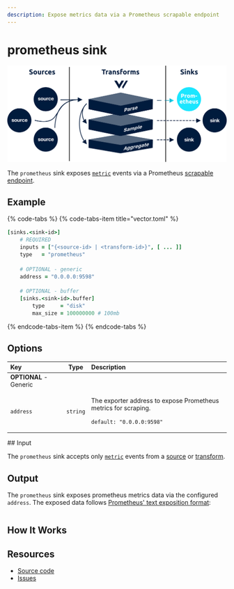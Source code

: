 ```yaml
---
description: Expose metrics data via a Prometheus scrapable endpoint
---
```


# prometheus sink

![](../../../assets/prometheus-sink.svg)

The `prometheus` sink exposes [`metric`](../../../about/data-model.md#metric) events via a Prometheus [scrapable endpoint](https://prometheus.io/docs/prometheus/latest/configuration/configuration/#scrape_config).

## Example

{% code-tabs %}
{% code-tabs-item title="vector.toml" %}
```coffeescript
[sinks.<sink-id>]
    # REQUIRED
    inputs = ["{<source-id> | <transform-id>}", [ ... ]]
    type   = "prometheus"

    # OPTIONAL - generic
    address = "0.0.0.0:9598"
    
    # OPTIONAL - buffer
    [sinks.<sink-id>.buffer]
        type     = "disk"
        max_size = 100000000 # 100mb
```
{% endcode-tabs-item %}
{% endcode-tabs %}

## Options

<table>
  <thead>
    <tr>
      <th style="text-align:left">Key</th>
      <th style="text-align:center">Type</th>
      <th style="text-align:left">Description</th>
    </tr>
  </thead>
  <tbody>
    <tr>
      <td style="text-align:left"><b>OPTIONAL </b>- Generic</td>
      <td style="text-align:center"></td>
      <td style="text-align:left"></td>
    </tr>
    <tr>
      <td style="text-align:left"><code>address</code>
      </td>
      <td style="text-align:center"><code>string</code>
      </td>
      <td style="text-align:left">
        <p>The exporter address to expose Prometheus metrics for scraping.</p>
        <p><code>default: &quot;0.0.0.0:9598&quot;</code>
        </p>
      </td>
    </tr>
  </tbody>
</table>## Input

The `prometheus` sink accepts only [`metric`](../../../about/data-model.md#metric) events from a [source](../sources/) or [transform](../transforms/).

## Output

The `prometheus` sink exposes prometheus metrics data via the configured `address`. The exposed data follows [Prometheus' text exposition format](https://github.com/prometheus/docs/blob/master/content/docs/instrumenting/exposition_formats.md#text-format-example):

```text

```

## How It Works



## Resources

* [Source code](https://github.com/timberio/vector/blob/master/src/sinks/prometheus.rs)
* [Issues](https://github.com/timberio/vector/labels/Sink%3A%20Prometheus)

